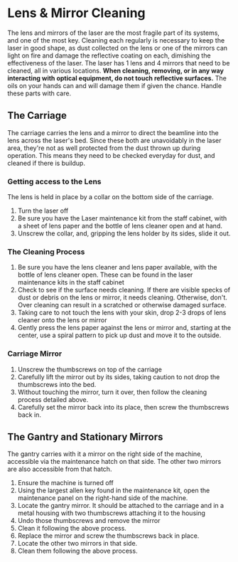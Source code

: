 # Lens & Mirror Cleaning
The lens and mirrors of the laser are the most fragile part of its systems, and one of the most key. Cleaning each regularly is necessary to keep the laser in good shape, as dust collected on the lens or one of the mirrors can light on fire and damage the reflective coating on each, dimishing the effectiveness of the laser. The laser has 1 lens and 4 mirrors that need to be cleaned, all in various locations. **When cleaning, removing, or in any way interacting with optical equipment, do not touch reflective surfaces.** The oils on your hands can and will damage them if given the chance. Handle these parts with care. 

## The Carriage
The carriage carries the lens and a mirror to direct the beamline into the lens across the laser's bed. Since these both are unavoidably in the laser area, they're not as well protected from the dust thrown up during operation. This means they need to be checked everyday for dust, and cleaned if there is buildup. 

### Getting access to the Lens
The lens is held in place by a collar on the bottom side of the carriage. 
1. Turn the laser off
2. Be sure you have the Laser maintenance kit from the staff cabinet, with a sheet of lens paper and the bottle of lens cleaner open and at hand. 
3. Unscrew the collar, and, gripping the lens holder by its sides, slide it out. 

### The Cleaning Process
1. Be sure you have the lens cleaner and lens paper available, with the bottle of lens cleaner open. These can be found in the laser maintenance kits in the staff cabinet
2. Check to see if the surface needs cleaning. If there are visible specks of dust or debris on the lens or mirror, it needs cleaning. Otherwise, don't. Over cleaning can result in a scratched or otherwise damaged surface. 
3. Taking care to not touch the lens with your skin, drop 2-3 drops of lens cleaner onto the lens or mirror
4. Gently press the lens paper against the lens or mirror and, starting at the center, use a spiral pattern to pick up dust and move it to the outside. 

### Carriage Mirror
1. Unscrew the thumbscrews on top of the carriage
2. Carefully lift the mirror out by its sides, taking caution to not drop the thumbscrews into the bed. 
3. Without touching the mirror, turn it over, then follow the cleaning process detailed above. 
4. Carefully set the mirror back into its place, then screw the thumbscrews back in. 

## The Gantry and Stationary Mirrors
The gantry carries with it a mirror on the right side of the machine, accessible via the maintenance hatch on that side. The other two mirrors are also accessible from that hatch. 
1. Ensure the machine is turned off
2. Using the largest allen key found in the maintenance kit, open the maintenance panel on the right-hand side of the machine. 
3. Locate the gantry mirror. It should be attached to the carriage and in a metal housing with two thumbscrews attaching it to the housing
4. Undo those thumbscrews and remove the mirror
5. Clean it following the above process.
6. Replace the mirror and screw the thumbscrews back in place. 
7. Locate the other two mirrors in that side. 
8. Clean them following the above process.
